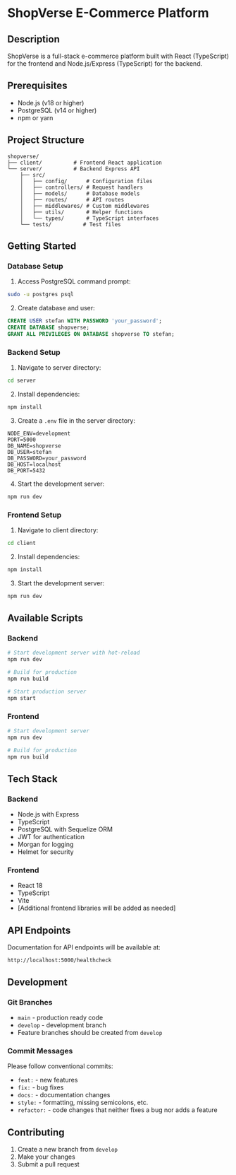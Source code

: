 # ShopVerse E-Commerce Platform

## Description
ShopVerse is a full-stack e-commerce platform built with React (TypeScript) for the frontend and Node.js/Express (TypeScript) for the backend.

## Prerequisites
- Node.js (v18 or higher)
- PostgreSQL (v14 or higher)
- npm or yarn

## Project Structure
```
shopverse/
├── client/          # Frontend React application
└── server/          # Backend Express API
    ├── src/
    │   ├── config/      # Configuration files
    │   ├── controllers/ # Request handlers
    │   ├── models/      # Database models
    │   ├── routes/      # API routes
    │   ├── middlewares/ # Custom middlewares
    │   ├── utils/       # Helper functions
    │   └── types/       # TypeScript interfaces
    └── tests/          # Test files
```

## Getting Started

### Database Setup
1. Access PostgreSQL command prompt:
```bash
sudo -u postgres psql
```

2. Create database and user:
```sql
CREATE USER stefan WITH PASSWORD 'your_password';
CREATE DATABASE shopverse;
GRANT ALL PRIVILEGES ON DATABASE shopverse TO stefan;
```

### Backend Setup
1. Navigate to server directory:
```bash
cd server
```

2. Install dependencies:
```bash
npm install
```

3. Create a `.env` file in the server directory:
```env
NODE_ENV=development
PORT=5000
DB_NAME=shopverse
DB_USER=stefan
DB_PASSWORD=your_password
DB_HOST=localhost
DB_PORT=5432
```

4. Start the development server:
```bash
npm run dev
```

### Frontend Setup
1. Navigate to client directory:
```bash
cd client
```

2. Install dependencies:
```bash
npm install
```

3. Start the development server:
```bash
npm run dev
```

## Available Scripts

### Backend
```bash
# Start development server with hot-reload
npm run dev

# Build for production
npm run build

# Start production server
npm start
```

### Frontend
```bash
# Start development server
npm run dev

# Build for production
npm run build
```

## Tech Stack

### Backend
- Node.js with Express
- TypeScript
- PostgreSQL with Sequelize ORM
- JWT for authentication
- Morgan for logging
- Helmet for security

### Frontend
- React 18
- TypeScript
- Vite
- [Additional frontend libraries will be added as needed]

## API Endpoints

Documentation for API endpoints will be available at:
```
http://localhost:5000/healthcheck
```

## Development

### Git Branches
- `main` - production ready code
- `develop` - development branch
- Feature branches should be created from `develop`

### Commit Messages
Please follow conventional commits:
- `feat:` - new features
- `fix:` - bug fixes
- `docs:` - documentation changes
- `style:` - formatting, missing semicolons, etc.
- `refactor:` - code changes that neither fixes a bug nor adds a feature

## Contributing
1. Create a new branch from `develop`
2. Make your changes
3. Submit a pull request
